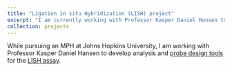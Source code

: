 ```yaml
---
title: "Ligation in situ Hybridization (LISH) project"
excerpt: "I am currently working with Professor Kasper Daniel Hansen to develop for the __[LISH assay](https://academic.oup.com/nar/article/45/14/e128/3858200)__."
collection: projects
---
```

While pursuing an MPH at Johns Hopkins University, I am working with Professor Kasper Daniel Hansen to develop analysis and [probe design tools](https://www.biorxiv.org/content/early/2017/08/16/171504) for the [LISH assay](https://academic.oup.com/nar/article/45/14/e128/3858200).

